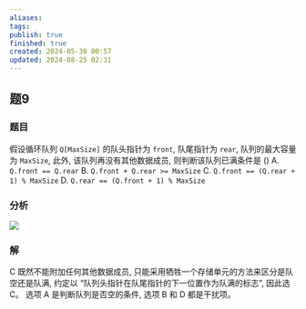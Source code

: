 ```yaml
---
aliases: 
tags: 
publish: true
finished: true
created: 2024-05-30 00:57
updated: 2024-08-25 02:31
---
```

## 题9
### 题目
假设循环队列 `Q[MaxSize]` 的队头指针为 `front`, 队尾指针为 `rear`, 队列的最大容量为 `MaxSize`, 此外, 该队列再没有其他数据成员, 则判断该队列已满条件是 ()
A. `Q.front == Q.rear`
B. `Q.front + Q.rear >= MaxSize`
C. `Q.front == (Q.rear + 1) % MaxSize` 
D. `Q.rear == (Q.front + 1) % MaxSize`
### 分析
![](https://img.hwenyi.tech/202408251726680.webp)
### 解
C
既然不能附加任何其他数据成员, 只能采用牺牲一个存储单元的方法来区分是队空还是队满, 约定以 “队列头指针在队尾指针的下一位置作为队满的标志”, 因此选 C。
选项 A 是判断队列是否空的条件, 选项 B 和 D 都是干扰项。